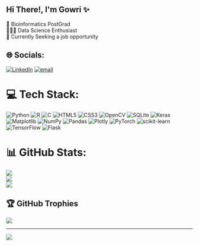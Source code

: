 ## Hi There!, I'm Gowri ✨

🧬 Bioinformatics PostGrad<br/>
👩🏽‍💻 Data Science Enthusiast<br/>
💫 Currently Seeking a job opportunity 

## 🌐 Socials:
[![LinkedIn](https://img.shields.io/badge/LinkedIn-%230077B5.svg?logo=linkedin&logoColor=white)](https://linkedin.com/in/https://www.linkedin.com/in/gowrisuresh01/) [![email](https://img.shields.io/badge/Email-D14836?logo=gmail&logoColor=white)](mailto:gowris0109@gmail.com) 

# 💻 Tech Stack:
![Python](https://img.shields.io/badge/python-3670A0?style=for-the-badge&logo=python&logoColor=ffdd54) ![R](https://img.shields.io/badge/r-%23276DC3.svg?style=for-the-badge&logo=r&logoColor=white) ![C](https://img.shields.io/badge/c-%2300599C.svg?style=for-the-badge&logo=c&logoColor=white) ![HTML5](https://img.shields.io/badge/html5-%23E34F26.svg?style=for-the-badge&logo=html5&logoColor=white) ![CSS3](https://img.shields.io/badge/css3-%231572B6.svg?style=for-the-badge&logo=css3&logoColor=white) ![OpenCV](https://img.shields.io/badge/opencv-%23white.svg?style=for-the-badge&logo=opencv&logoColor=white) ![SQLite](https://img.shields.io/badge/sqlite-%2307405e.svg?style=for-the-badge&logo=sqlite&logoColor=white) ![Keras](https://img.shields.io/badge/Keras-%23D00000.svg?style=for-the-badge&logo=Keras&logoColor=white) ![Matplotlib](https://img.shields.io/badge/Matplotlib-%23ffffff.svg?style=for-the-badge&logo=Matplotlib&logoColor=black) ![NumPy](https://img.shields.io/badge/numpy-%23013243.svg?style=for-the-badge&logo=numpy&logoColor=white) ![Pandas](https://img.shields.io/badge/pandas-%23150458.svg?style=for-the-badge&logo=pandas&logoColor=white) ![Plotly](https://img.shields.io/badge/Plotly-%233F4F75.svg?style=for-the-badge&logo=plotly&logoColor=white) ![PyTorch](https://img.shields.io/badge/PyTorch-%23EE4C2C.svg?style=for-the-badge&logo=PyTorch&logoColor=white) ![scikit-learn](https://img.shields.io/badge/scikit--learn-%23F7931E.svg?style=for-the-badge&logo=scikit-learn&logoColor=white) ![TensorFlow](https://img.shields.io/badge/TensorFlow-%23FF6F00.svg?style=for-the-badge&logo=TensorFlow&logoColor=white) ![Flask](https://img.shields.io/badge/flask-%23000.svg?style=for-the-badge&logo=flask&logoColor=white)
# 📊 GitHub Stats:
![](https://github-readme-stats.vercel.app/api/top-langs/?username=Gowri0109&theme=merko&hide_border=false&include_all_commits=true&count_private=false&layout=compact)<br/>
![](https://github-readme-stats.vercel.app/api?username=Gowri0109&theme=merko&hide_border=false&include_all_commits=true&count_private=false)<br/>
![](https://nirzak-streak-stats.vercel.app/?user=Gowri0109&theme=merko&hide_border=false)<br/>


## 🏆 GitHub Trophies
![](https://github-profile-trophy.vercel.app/?username=Gowri0109&theme=radical&no-frame=false&no-bg=true&margin-w=4)

---
[![](https://visitcount.itsvg.in/api?id=Gowri0109&icon=0&color=0)](https://visitcount.itsvg.in)

<!-- Proudly created with GPRM ( https://gprm.itsvg.in ) -->
